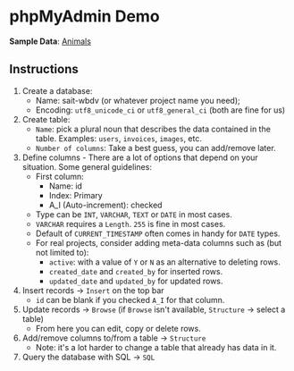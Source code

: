 # phpMyAdmin Demo

**Sample Data**: [Animals](https://github.com/sait-wbdv/sample-data/blob/main/js/animals.js)

## Instructions
1. Create a database:
    - Name: sait-wbdv (or whatever project name you need);
    - Encoding: `utf8_unicode_ci` or `utf8_general_ci` (both are fine for us)
2. Create table:
    - `Name`: pick a plural noun that describes the data contained in the table. Examples: `users`, `invoices`, `images`, etc.
    - `Number of columns`: Take a best guess, you can add/remove later.
3. Define columns - There are a lot of options that depend on your situation. Some general guidelines:
    - First column:
        - Name: id
        - Index: Primary
        - A_I (Auto-increment): checked
    - Type can be `INT`, `VARCHAR`, `TEXT` or `DATE` in most cases.
    - `VARCHAR` requires a `Length`. `255` is fine in most cases.
    - Default of `CURRENT_TIMESTAMP` often comes in handy for `DATE` types.
    - For real projects, consider adding meta-data columns such as (but not limited to):
        - `active`: with a value of `Y` or `N` as an alternative to deleting rows.
        - `created_date` and `created_by` for inserted rows.
        - `updated_date` and `updated_by` for updated rows.
4. Insert records -> `Insert` on the top bar
    - `id` can be blank if you checked `A_I` for that column.
5. Update records -> `Browse` (if `Browse` isn't available, `Structure` -> select a table)
    - From here you can edit, copy or delete rows.
6. Add/remove columns to/from a table -> `Structure`
    - Note: it's a lot harder to change a table that already has data in it.
7. Query the database with SQL -> `SQL`